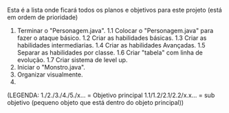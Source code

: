 Esta é a lista onde ficará todos os planos e objetivos para este projeto (está em ordem de prioridade)


1. Terminar o "Personagem.java".
1.1 Colocar o "Personagem.java" para fazer o ataque básico.
1.2 Criar as habilidades básicas.
1.3 Criar as habilidades intermediarias.
1.4 Criar as habilidades Avançadas.
1.5 Separar as habilidades por classe.
1.6 Criar "tabela" com linha de evolução.
1.7 Criar sistema de level up.
2. Iniciar o "Monstro.java".
3. Organizar visualmente.
4.


(LEGENDA:   1./2./3./4./5./x... = Objetivo principal    1.1/1.2/2.1/2.2/x.x... = sub objetivo (pequeno objeto que está dentro do objeto principal))
